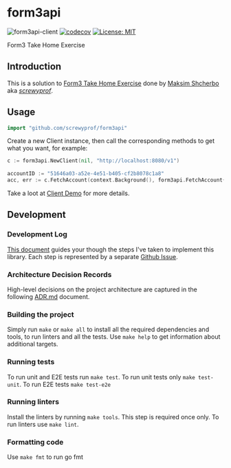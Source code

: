 # form3api
![form3api-client](https://github.com/screwyprof/form3api/workflows/form3api-client/badge.svg)
[![codecov](https://codecov.io/gh/screwyprof/form3api/branch/main/graph/badge.svg?token=4BN07UH560)](https://codecov.io/gh/screwyprof/form3api)
[![License: MIT](https://img.shields.io/badge/License-MIT-yellow.svg)](https://opensource.org/licenses/MIT)

Form3 Take Home Exercise

## Introduction

This is a solution to [Form3 Take Home Exercise](https://github.com/form3tech-oss/interview-accountapi) done by 
[Maksim Shcherbo](https://www.linkedin.com/in/maxim-shcherbo-3204582b/) aka [*screwyprof*](https://github.com/screwyprof).

## Usage

```go
import "github.com/screwyprof/form3api"
```

Create a new Client instance, then call the corresponding methods to get what you want, for example:

```go
c := form3api.NewClient(nil, "http://localhost:8080/v1")
	
accountID := "51646a03-a52e-4e51-b405-cf2b8078c1a8"
acc, err := c.FetchAccount(context.Background(), form3api.FetchAccount{AccountID: accountID})
```
Take a loot at [Client Demo](example/client_demo.go) for more details.

## Development

### Development Log
[This document](docs/Development.md) guides your though the steps I've taken to implement this library. Each step is 
represented by a separate [Github Issue](https://github.com/screwyprof/form3api/issues?q=is%3Aissue+is%3Aclosed).

### Architecture Decision Records
High-level decisions on the project architecture are captured in the following [ADR.md](docs/ADR.md) document.

### Building the project
Simply run `make` or `make all` to install all the required dependencies and tools, to run linters and all the tests.
Use `make help` to get information about additional targets.

### Running tests
To run unit and E2E tests run `make test`. To run unit tests only `make test-unit`. To run E2E tests `make test-e2e`

### Running linters
Install the linters by running `make tools`. This step is required once only. To run linters use `make lint`.

### Formatting code
Use `make fmt` to run go fmt

